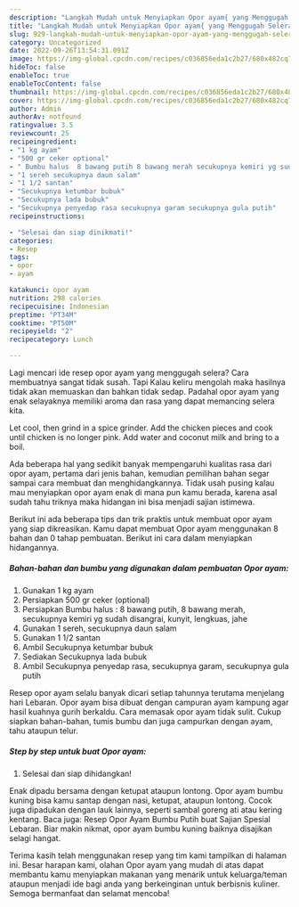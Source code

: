 ```yaml
---
description: "Langkah Mudah untuk Menyiapkan Opor ayam{ yang Menggugah Selera,  Menu Buat lebaran"
title: "Langkah Mudah untuk Menyiapkan Opor ayam{ yang Menggugah Selera,  Menu Buat lebaran"
slug: 929-langkah-mudah-untuk-menyiapkan-opor-ayam-yang-menggugah-selera-menu-buat-lebaran
category: Uncategorized
date: 2022-09-26T13:54:31.091Z
image: https://img-global.cpcdn.com/recipes/c036856eda1c2b27/680x482cq70/opor-ayam-foto-resep-utama.jpg
hideToc: false
enableToc: true
enableTocContent: false
thumbnail: https://img-global.cpcdn.com/recipes/c036856eda1c2b27/680x482cq70/opor-ayam-foto-resep-utama.jpg
cover: https://img-global.cpcdn.com/recipes/c036856eda1c2b27/680x482cq70/opor-ayam-foto-resep-utama.jpg
author: Admin
authorAv: notfound
ratingvalue: 3.5
reviewcount: 25
recipeingredient:
- "1 kg ayam"
- "500 gr ceker optional"
- " Bumbu halus  8 bawang putih 8 bawang merah secukupnya kemiri yg sudah disangrai kunyit lengkuas jahe"
- "1 sereh secukupnya daun salam"
- "1 1/2 santan"
- "Secukupnya ketumbar bubuk"
- "Secukupnya lada bubuk"
- "Secukupnya penyedap rasa secukupnya garam secukupnya gula putih"
recipeinstructions:

- "Selesai dan siap dinikmati!"
categories:
- Resep
tags:
- opor
- ayam

katakunci: opor ayam 
nutrition: 298 calories
recipecuisine: Indonesian
preptime: "PT34M"
cooktime: "PT50M"
recipeyield: "2"
recipecategory: Lunch

---
```



Lagi mencari ide resep opor ayam yang menggugah selera? Cara membuatnya sangat tidak susah. Tapi Kalau keliru mengolah maka hasilnya tidak akan memuaskan dan bahkan tidak sedap. Padahal opor ayam yang enak selayaknya memiliki aroma dan rasa yang dapat memancing selera kita.


Let cool, then grind in a spice grinder. Add the chicken pieces and cook until chicken is no longer pink. Add water and coconut milk and bring to a boil.

Ada beberapa hal yang sedikit banyak mempengaruhi kualitas rasa dari opor ayam, pertama dari jenis bahan, kemudian pemilihan bahan segar sampai cara membuat dan menghidangkannya. Tidak usah pusing kalau mau menyiapkan opor ayam enak di mana pun kamu berada, karena asal sudah tahu triknya maka hidangan ini bisa menjadi sajian istimewa.


Berikut ini ada beberapa tips dan trik praktis untuk membuat opor ayam yang siap dikreasikan. Kamu dapat membuat Opor ayam menggunakan 8 bahan dan 0 tahap pembuatan. Berikut ini cara dalam menyiapkan hidangannya.

<!--inarticleads1-->

##### Bahan-bahan dan bumbu yang digunakan dalam pembuatan Opor ayam:

1. Gunakan 1 kg ayam
1. Persiapkan 500 gr ceker (optional)
1. Persiapkan  Bumbu halus : 8 bawang putih, 8 bawang merah, secukupnya kemiri yg sudah disangrai, kunyit, lengkuas, jahe
1. Gunakan 1 sereh, secukupnya daun salam
1. Gunakan 1 1/2 santan
1. Ambil Secukupnya ketumbar bubuk
1. Sediakan Secukupnya lada bubuk
1. Ambil Secukupnya penyedap rasa, secukupnya garam, secukupnya gula putih


Resep opor ayam selalu banyak dicari setiap tahunnya terutama menjelang hari Lebaran. Opor ayam bisa dibuat dengan campuran ayam kampung agar hasil kuahnya gurih berkaldu. Cara memasak opor ayam tidak sulit. Cukup siapkan bahan-bahan, tumis bumbu dan juga campurkan dengan ayam, tahu ataupun telur. 

<!--inarticleads2-->

##### Step by step untuk buat Opor ayam:


1. Selesai dan siap dihidangkan!

Enak dipadu bersama dengan ketupat ataupun lontong. Opor ayam bumbu kuning bisa kamu santap dengan nasi, ketupat, ataupun lontong. Cocok juga dipadukan dengan lauk lainnya, seperti sambal goreng ati atau kering kentang. Baca juga: Resep Opor Ayam Bumbu Putih buat Sajian Spesial Lebaran. Biar makin nikmat, opor ayam bumbu kuning baiknya disajikan selagi hangat. 

Terima kasih telah menggunakan resep yang tim kami tampilkan di halaman ini. Besar harapan kami, olahan Opor ayam yang mudah di atas dapat membantu kamu menyiapkan makanan yang menarik untuk keluarga/teman ataupun menjadi ide bagi anda yang berkeinginan untuk berbisnis kuliner. Semoga bermanfaat dan selamat mencoba!
